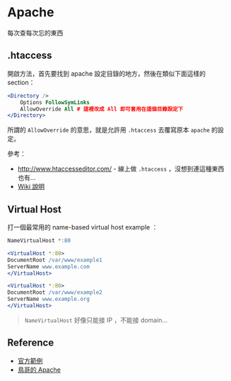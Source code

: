 # Apache

每次查每次忘的東西

## .htaccess

開啟方法，首先要找到 apache 設定目錄的地方，然後在類似下面這樣的 section：

```apache
<Directory />
    Options FollowSymLinks
    AllowOverride All # 這裡改成 All 即可套用在這個目錄設定下
</Directory>
```

所謂的 `AllowOverride` 的意思，就是允許用 `.htaccess` 去覆寫原本 `apache` 的設定。

參考：

* http://www.htaccesseditor.com/ - 線上做 `.htaccess` ，沒想到連這種東西也有...
* [Wiki 說明](http://en.wikipedia.org/wiki/.htaccess)

## Virtual Host

打一個最常用的 name-based virtual host example ：

```apache
NameVirtualHost *:80

<VirtualHost *:80>
DocumentRoot /var/www/example1
ServerName www.example.com
</VirtualHost>

<VirtualHost *:80>
DocumentRoot /var/www/example2
ServerName www.example.org
</VirtualHost>
```

> `NameVirtualHost` 好像只能接 IP ，不能接 domain...

## Reference

* [官方範例](http://httpd.apache.org/docs/2.0/vhosts/examples.html)
* [鳥哥的 Apache](http://linux.vbird.org/linux_server/0360apache.php)
